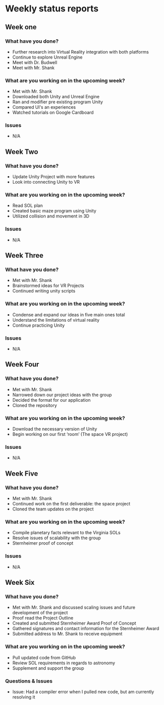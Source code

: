 # Weekly status reports

## Week one

### What have you done?
- Further research into Virtual Reality integration with both platforms
- Continue to explore Unreal Engine
- Meet with Dr. Budwell
- Meet with Mr. Shank
### What are you working on in the upcoming week?
- Met with Mr. Shank
- Downloaded both Unity and Unreal Engine
- Ran and modifier pre existing program Unity
- Compared UI's an experiences
- Watched tutorials on Google Cardboard
### Issues
- N/A

## Week Two

### What have you done?
- Update Unity Project with more features
- Look into connecting Unity to VR
### What are you working on in the upcoming week?
- Read SOL plan
- Created basic maze program using Unity
- Utilized collision and movement in 3D
### Issues
- N/A

## Week Three

### What have you done?
- Met with Mr. Shank
- Brainstormed ideas for VR Projects
- Continued writing unity scripts
### What are you working on in the upcoming week?
- Condense and expand our ideas in five main ones total
- Understand the limitations of virtual reality
- Continue practicing Unity
### Issues
- N/A

## Week Four

### What have you done?
- Met with Mr. Shank
- Narrowed down our project ideas with the group
- Decided the format for our application
- Cloned the repository
### What are you working on in the upcoming week?
- Download the necessary version of Unity
- Begin working on our first ‘room’ (The space VR project)
### Issues
- N/A

## Week Five

### What have you done?
- Met with Mr. Shank
- Continued work on the first deliverable: the space project
- Cloned the team updates on the project
### What are you working on in the upcoming week?
- Compile planetary facts relevant to the Virginia SOLs
- Resolve issues of scalability with the group
- Sternheimer proof of concept
### Issues
- N/A

## Week Six

### What have you done?
- Met with Mr. Shank and discussed scaling issues and future development of the project
- Proof read the Project Outline
- Created and submitted Sternheimer Award Proof of Concept
- Gathered signatures and contact information for the Sternheimer Award
- Submitted address to Mr. Shank to receive equipment
### What are you working on in the upcoming week?
- Pull updated code from GitHub
- Review SOL requirements in regards to astronomy
- Supplement and support the group
### Questions & Issues
- Issue: Had a compiler error when I pulled new code, but am currently resolving it
